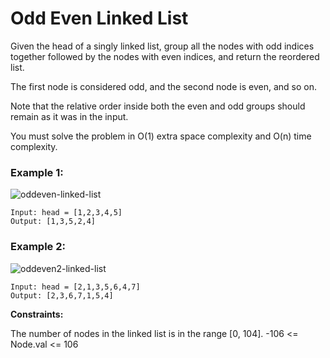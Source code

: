 # Odd Even Linked List

Given the head of a singly linked list, group all the nodes with odd indices together followed by the nodes with even indices, and return the reordered list.

The first node is considered odd, and the second node is even, and so on.

Note that the relative order inside both the even and odd groups should remain as it was in the input.

You must solve the problem in O(1) extra space complexity and O(n) time complexity.

 
### Example 1:
![oddeven-linked-list](https://github.com/Aishwariyaa-Anand/Competitive-Coding/assets/124241367/c93edd1a-70b8-4cbd-b7c9-323c14541a45)

```
Input: head = [1,2,3,4,5]
Output: [1,3,5,2,4]
```


### Example 2:
![oddeven2-linked-list](https://github.com/Aishwariyaa-Anand/Competitive-Coding/assets/124241367/40bfd21d-1f0b-4b7c-b401-87c473192a3a)

```
Input: head = [2,1,3,5,6,4,7]
Output: [2,3,6,7,1,5,4]
```


**Constraints:**

The number of nodes in the linked list is in the range [0, 104].
-106 <= Node.val <= 106

